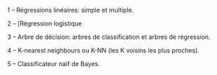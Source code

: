 1 – Régressions linéaires: simple et multiple.

2 – [Régression logistique

3 – Arbre de décision: arbres de classification et arbres de régression.

4 – K-nearest neighbours ou K-NN (les K voisins les plus proches).

5 – Classificateur naïf de Bayes.
